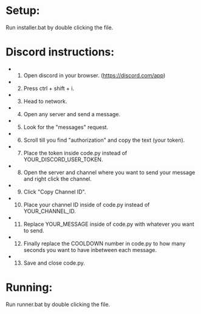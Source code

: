 # Setup:
Run installer.bat by double clicking the file.

# Discord instructions:
- 1. Open discord in your browser. (https://discord.com/app)
- 2. Press ctrl + shift + i.
- 3. Head to network.
- 4. Open any server and send a message.
- 5. Look for the "messages" request.
- 6. Scroll till you find "authorization" and copy the text (your token).
- 7. Place the token inside code.py instead of YOUR_DISCORD_USER_TOKEN.
- 8. Open the server and channel where you want to send your message and right click the channel.
- 9. Click "Copy Channel ID".
- 10. Place your channel ID inside of code.py instead of YOUR_CHANNEL_ID.
- 11. Replace YOUR_MESSAGE inside of code.py with whatever you want to send.
- 12. Finally replace the COOLDOWN number in code.py to how many seconds you want to have inbetween each message.
- 13. Save and close code.py.

# Running:
Run runner.bat by double clicking the file.
